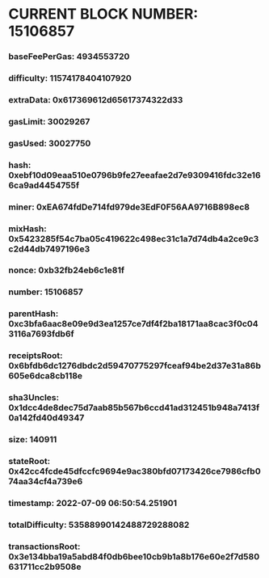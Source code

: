 # CURRENT BLOCK NUMBER: 15106857

### baseFeePerGas: 4934553720
### difficulty: 11574178404107920
### extraData: 0x617369612d65617374322d33
### gasLimit: 30029267
### gasUsed: 30027750
### hash: 0xebf10d09eaa510e0796b9fe27eeafae2d7e9309416fdc32e166ca9ad4454755f
### miner: 0xEA674fdDe714fd979de3EdF0F56AA9716B898ec8
### mixHash: 0x5423285f54c7ba05c419622c498ec31c1a7d74db4a2ce9c3c2d44db7497196e3
### nonce: 0xb32fb24eb6c1e81f
### number: 15106857
### parentHash: 0xc3bfa6aac8e09e9d3ea1257ce7df4f2ba18171aa8cac3f0c043116a7693fdb6f
### receiptsRoot: 0x6bfdb6dc1276dbdc2d59470775297fceaf94be2d37e31a86b605e6dca8cb118e
### sha3Uncles: 0x1dcc4de8dec75d7aab85b567b6ccd41ad312451b948a7413f0a142fd40d49347
### size: 140911
### stateRoot: 0x42cc4fcde45dfccfc9694e9ac380bfd07173426ce7986cfb074aa34cf4a739e6
### timestamp: 2022-07-09 06:50:54.251901
### totalDifficulty: 53588990142488729288082
### transactionsRoot: 0x3e134bba19a5abd84f0db6bee10cb9b1a8b176e60e2f7d580631711cc2b9508e
